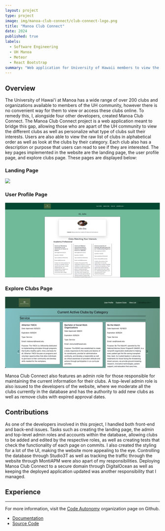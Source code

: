 ```yaml
---
layout: project
type: project
image: img/manoa-club-connect/club-connect-logo.png
title: "Manoa Club Connect"
date: 2024
published: true
labels:
  - Software Engineering
  - UH Manoa
  - Meteor
  - React Bootstrap
summary: "Web application for University of Hawaii members to view the various clubs associated with the university."
---
```


## Overview
The University of Hawai'i at Manoa has a wide range of over 200 clubs and organizations available to members of the UH community, however there is no convenient way for them to view or access these clubs online. To remedy this, I, alongside four other developers, created Manoa Club Connect. The Manoa Club Connect project is a web application meant to bridge this gap, allowing those who are apart of the UH community to view the different clubs as well as personalize what type of clubs suit their interests. Users are also able to view the raw list of clubs in alphabetical order as well as look at the clubs by their category. Each club also has a description or purpose that users can read to see if they are interested. The key pages implemented in the website are the landing page, the user profile page, and explore clubs page. These pages are displayed below:

### Landing Page

<img src="../img/manoa-club-connect/Updated_landing.png">

### User Profile Page

<img src="../img/manoa-club-connect/user-profile.png">

### Explore Clubs Page

<img src="../img/manoa-club-connect/club-categories.png">

Manoa Club Connect also features an admin role for those responsible for maintaining the current information for their clubs. A top-level admin role is also issued to the developers of the website, where we moderate all the clubs currently in the database and has the authority to add new clubs as well as remove clubs with expired approval dates. 

## Contributions
As one of the developers involved in this project, I handled both front-end and back-end issues. Tasks such as creating the landing page, the admin and top-level admin roles and accounts within the database, allowing clubs to be added and edited by the respective roles, as well as creating tests that check the functionality of each page on commits. I also created the styling for a lot of the UI, making the website more appealing to the eye. Controlling the database through Studio3T as well as tracking the traffic through the website through MontiAPM were also apart of my responsibilities. Deploying Manoa Club Connect to a secure domain through DigitalOcean as well as keeping the deployed application updated was another responsibility that I managed.

## Experience

<hr />

For more information, visit the [Code Autonomy](https://github.com/code-autonomy) organization page on Github.
* [Documentation](https://code-autonomy.github.io/)
* [Source Code](https://github.com/code-autonomy/manoa-club-connect)
